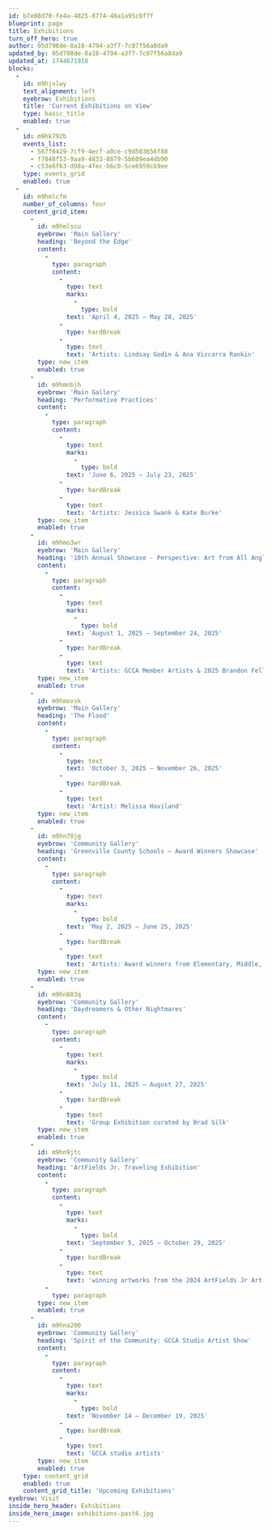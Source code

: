 ```yaml
---
id: b7e08d70-fe4a-4825-8774-46a1a95c0f7f
blueprint: page
title: Exhibitions
turn_off_hero: true
author: 05d798de-8a18-4794-a3f7-7c07f56a8da9
updated_by: 05d798de-8a18-4794-a3f7-7c07f56a8da9
updated_at: 1744671918
blocks:
  -
    id: m9hjvlwy
    text_alignment: left
    eyebrow: Exhibitions
    title: 'Current Exhibitions on View'
    type: basic_title
    enabled: true
  -
    id: m9hk792b
    events_list:
      - 567f6429-7cf9-4ecf-a0ce-c9d503656f88
      - f7848f53-9aa9-4833-8879-5b609ea4db90
      - c53e6f63-d98a-4fec-b6c0-5ce6959cb9ee
    type: events_grid
    enabled: true
  -
    id: m9hmlcfm
    number_of_columns: four
    content_grid_item:
      -
        id: m9hmlscu
        eyebrow: 'Main Gallery'
        heading: 'Beyond the Edge'
        content:
          -
            type: paragraph
            content:
              -
                type: text
                marks:
                  -
                    type: bold
                text: 'April 4, 2025 – May 28, 2025'
              -
                type: hardBreak
              -
                type: text
                text: 'Artists: Lindsay Godin & Ana Vizcarra Rankin'
        type: new_item
        enabled: true
      -
        id: m9hmnbjh
        eyebrow: 'Main Gallery'
        heading: 'Performative Practices'
        content:
          -
            type: paragraph
            content:
              -
                type: text
                marks:
                  -
                    type: bold
                text: 'June 6, 2025 – July 23, 2025'
              -
                type: hardBreak
              -
                type: text
                text: 'Artists: Jessica Swank & Kate Burke'
        type: new_item
        enabled: true
      -
        id: m9hmo3wr
        eyebrow: 'Main Gallery'
        heading: '10th Annual Showcase - Perspective: Art from All Angles Juried Exhibition'
        content:
          -
            type: paragraph
            content:
              -
                type: text
                marks:
                  -
                    type: bold
                text: 'August 1, 2025 – September 24, 2025'
              -
                type: hardBreak
              -
                type: text
                text: 'Artists: GCCA Member Artists & 2025 Brandon Fellows'
        type: new_item
        enabled: true
      -
        id: m9hmovsk
        eyebrow: 'Main Gallery'
        heading: 'The Flood'
        content:
          -
            type: paragraph
            content:
              -
                type: text
                text: 'October 3, 2025 – November 26, 2025'
              -
                type: hardBreak
              -
                type: text
                text: 'Artist: Melissa Haviland'
        type: new_item
        enabled: true
      -
        id: m9hn78jg
        eyebrow: 'Community Gallery'
        heading: 'Greenville County Schools – Award Winners Showcase'
        content:
          -
            type: paragraph
            content:
              -
                type: text
                marks:
                  -
                    type: bold
                text: 'May 2, 2025 – June 25, 2025'
              -
                type: hardBreak
              -
                type: text
                text: 'Artists: Award winners from Elementary, Middle, & High School'
        type: new_item
        enabled: true
      -
        id: m9hn803q
        eyebrow: 'Community Gallery'
        heading: 'Daydreamers & Other Nightmares'
        content:
          -
            type: paragraph
            content:
              -
                type: text
                marks:
                  -
                    type: bold
                text: 'July 11, 2025 – August 27, 2025'
              -
                type: hardBreak
              -
                type: text
                text: 'Group Exhibition curated by Brad Silk'
        type: new_item
        enabled: true
      -
        id: m9hn9jtc
        eyebrow: 'Community Gallery'
        heading: 'ArtFields Jr. Traveling Exhibition'
        content:
          -
            type: paragraph
            content:
              -
                type: text
                marks:
                  -
                    type: bold
                text: 'September 5, 2025 – October 29, 2025'
              -
                type: hardBreak
              -
                type: text
                text: 'winning artworks from the 2024 ArtFields Jr Art Competition in addition to area participants.'
          -
            type: paragraph
        type: new_item
        enabled: true
      -
        id: m9hna200
        eyebrow: 'Community Gallery'
        heading: 'Spirit of the Community: GCCA Studio Artist Show'
        content:
          -
            type: paragraph
            content:
              -
                type: text
                marks:
                  -
                    type: bold
                text: 'November 14 – December 19, 2025'
              -
                type: hardBreak
              -
                type: text
                text: 'GCCA studio artists'
        type: new_item
        enabled: true
    type: content_grid
    enabled: true
    content_grid_title: 'Upcoming Exhibitions'
eyebrow: Visit
inside_hero_header: Exhibitions
inside_hero_image: exhibitions-past6.jpg
---
```

